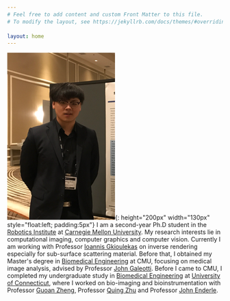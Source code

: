 ```yaml
---
# Feel free to add content and custom Front Matter to this file.
# To modify the layout, see https://jekyllrb.com/docs/themes/#overriding-theme-defaults

layout: home
---
```


![myself](/assets/images/me.png ){: height="200px" width="130px" style="float:left; padding:5px"}
I am a second-year Ph.D student in the [Robotics Institute](https://www.ri.cmu.edu/) at [Carnegie Mellon University](https://www.cmu.edu/). My research interests lie in computational imaging, computer graphics and computer vision. Currently I am working with Professor [Ioannis Gkioulekas](http://www.cs.cmu.edu/~igkioule/) on inverse rendering especially for sub-surface scattering material. Before that, I obtained my Master's degree in [Biomedical Engineering](https://www.cmu.edu/bme/) at CMU, focusing on medical image analysis, advised by Professor [John Galeotti](https://www.ri.cmu.edu/ri-faculty/john-galeotti/). Before I came to CMU, I completed my undergraduate study in [Biomedical Engineering](http://www.bme.uconn.edu/) at [University of Connecticut](https://uconn.edu/), where I worked on bio-imaging and bioinstrumentation with Professor [Guoan Zheng](https://sites.google.com/site/gazheng/people), Professor [Quing Zhu](https://engineering.wustl.edu/Profiles/Pages/Quing-Zhu.aspx) and Professor [John Enderle](https://scholar.google.com/citations?user=H73vy_sAAAAJ&hl=en). 
